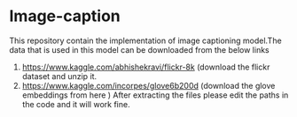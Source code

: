 # Image-caption
This repository contain the implementation of image captioning model.The  data that is used in this model can be downloaded from the below links 
1. https://www.kaggle.com/abhishekravi/flickr-8k (download the flickr dataset  and unzip it.
2. https://www.kaggle.com/incorpes/glove6b200d (download the glove embeddings from here )
After extracting the files please edit the paths in the code and it will work fine.
